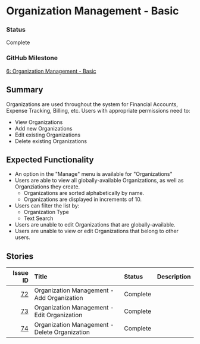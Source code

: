 # Organization Management - Basic

### Status
Complete

### GitHub Milestone
[6: Organization Management - Basic](https://github.com/Saiyan-DNA/HomeCentral/milestone/6)


## Summary

Organizations are used throughout the system for Financial Accounts, Expense Tracking, Billing, etc. Users with appropriate permissions need to:
- View Organizations
- Add new Organizations
- Edit existing Organizations
- Delete existing Organizations

## Expected Functionality

- An option in the "Manage" menu is available for "Organizations"
- Users are able to view all globally-available Organizations, as well as Organziations they create.
  - Organizations are sorted alphabetically by name.
  - Organizations are displayed in increments of 10.
- Users can filter the list by:
  - Organization Type
  - Text Search
- Users are unable to edit Organizations that are globally-available.
- Users are unable to view or edit Organizations that belong to other users.

## Stories

|Issue ID|Title|Status|Description|
|-------:|:----|:-----|:----------|
|[72](https://github.com/Saiyan-DNA/HomeCentral/issues/72)|Organization Management - Add Organization|Complete||
|[73](https://github.com/Saiyan-DNA/HomeCentral/issues/73)|Organization Management - Edit Organization|Complete||
|[74](https://github.com/Saiyan-DNA/HomeCentral/issues/74)|Organization Management - Delete Organization|Complete||